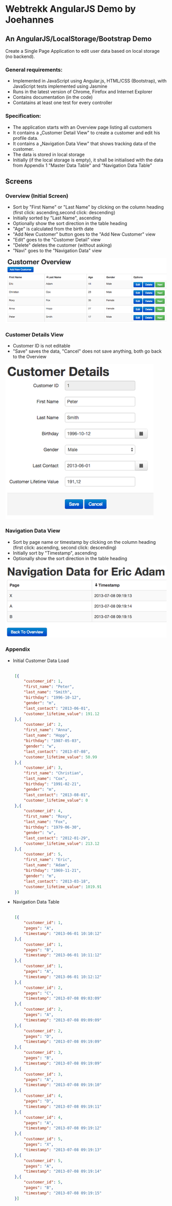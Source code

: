 # Webtrekk AngularJS Demo by Joehannes

## An AngularJS/LocalStorage/Bootstrap Demo

Create a Single Page Application to edit user data based on local storage (no backend).

### General requirements:

* Implemented in JavaScript using Angular.js, HTML/CSS (Bootstrap), with JavaScript tests implemented using Jasmine
* Runs in the latest version of Chrome, Firefox and Internet Explorer
* Contains documentation (in the code)
* Contatains at least one test for every controller

### Specification:

* The application starts with an Overview page listing all customers
* It contains a „Customer Detail View" to create a customer and edit his profile data.
* It contains a „Navigation Data View" that shows tracking data of the customer.
* The data is stored in local storage
* Initially (if the local storage is empty), it shall be initialised with the data from Appendix 1 "Master Data Table" and "Navigation Data Table"

## Screens

### Overview (Initial Screen)

* Sort by "First Name" or "Last Name" by clicking on the column heading (first click: ascending,second click: descending)
* Initially sorted by "Last Name", ascending
* Optionally show the sort direction in the table heading
* "Age" is calculated from the birth date
* "Add New Customer" button goes to the "Add New Customer" view
* "Edit" goes to the "Customer Detail" view
* "Delete" deletes the customer (without asking)
* "Navi" goes to the "Navigation Data" view

![customer overview](/assets/docs/overview.png)

### Customer Details View

* Customer ID is not editable
* "Save" saves the data, "Cancel" does not save anything, both go back to the Overview

![customer details](/assets/docs/details.png)

### Navigation Data View

* Sort by page name or timestamp by clicking on the column heading (first click: ascending, second click: descending)
* Initially sort by "Timestamp", ascending
* Optionally show the sort direction in the table heading

![navigation data](/assets/docs/navigation.png)

### Appendix

* Initial Customer Data Load

```json

	[{
		"customer_id": 1,
		"first_name": "Peter",
		"last_name": "Smith",
		"birthday": "1996-10-12",
		"gender": "m",
		"last_contact": "2013-06-01",
		"customer_lifetime_value": 191.12
	},{
		"customer_id": 2,
		"first_name": "Anna",
		"last_name": "Hopp",
		"birthday": "1987-05-03",
		"gender": "w",
		"last_contact": "2013-07-08",
		"customer_lifetime_value": 50.99
	},{
		"customer_id": 3,
		"first_name": "Christian",
		"last_name": "Cox",
		"birthday": "1991-02-21",
		"gender": "m",
		"last_contact": "2013-08-01",
		"customer_lifetime_value": 0
	},{
		"customer_id": 4,
		"first_name": "Roxy",
		"last_name": "Fox",
		"birthday": "1979-06-30",
		"gender": "w",
		"last_contact": "2012-01-29",
		"customer_lifetime_value": 213.12
	},{
		"customer_id": 5,
		"first_name": "Eric",
		"last_name": "Adam",
		"birthday": "1969-11-21",
		"gender": "m",
		"last_contact": "2013-03-18",
		"customer_lifetime_value": 1019.91
	}]

```

* Navigation Data Table

```json

	[{
		"customer_id": 1,
		"pages": "A",
		"timestamp": "2013-­06-01 10:10:12"
	},{
		"customer_id": 1,
		"pages": "B",
		"timestamp": "2013-06-01 10:11:12"
	},{
		"customer_id": 1,
		"pages": "A",
		"timestamp": "2013-06-01 10:12:12"
	},{
		"customer_id": 2,
		"pages": "C",
		"timestamp": "2013-07-08 09:03:09"
	},{
		"customer_id": 2,
		"pages": "A",
		"timestamp": "2013-07-08 09:09:09"
	},{
		"customer_id": 2,
		"pages": "D",
		"timestamp": "2013-07-08 09:19:09"
	},{
		"customer_id": 3,
		"pages": "B",
		"timestamp": "2013-07-08 09:19:09"
	},{
		"customer_id": 3,
		"pages": "A",
		"timestamp": "2013-07-08 09:19:10"
	},{
		"customer_id": 4,
		"pages": "D",
		"timestamp": "2013-07-08 09:19:11"
	},{
		"customer_id": 4,
		"pages": "A",
		"timestamp": "2013-07-08 09:19:12"
	},{
		"customer_id": 5,
		"pages": "X",
		"timestamp": "2013-07-08 09:19:13"
	},{
		"customer_id": 5,
		"pages": "A",
		"timestamp": "2013-07-08 09:19:14"
	},{
		"customer_id": 5,
		"pages": "B",
		"timestamp": "2013-07-08 09:19:15"
	}]

```
